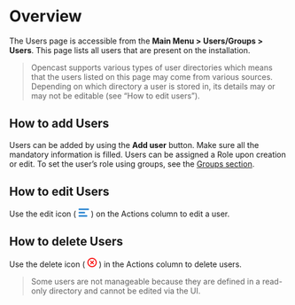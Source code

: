 <!-- Hamburger Icon -->
[icon_hamburger]:data:image/png;base64,iVBORw0KGgoAAAANSUhEUgAAABMAAAAPCAYAAAAGRPQsAAAARklEQVQ4y2Ow6L3SCsQ/gfg/BRikv5WBCgbB8GcGKrnsF9hlIwSQEGY/CYYLiYH/mVouG1ExRqUwIxy7FGalz9RyGUbsAgCNXmeVduHT9gAAAABJRU5ErkJggg== "Edit Icon"

<!-- Delete icon -->
[icon_delete]:data:image/png;base64,iVBORw0KGgoAAAANSUhEUgAAABEAAAARCAYAAAA7bUf6AAABEklEQVR42q2Uuw4BURRFVYpLoSCYL2PQTTU0vsBXeY14TIyan/Ao6ChQcE6yJTs37phCsTLZ++x7cp+Te9TrNkWhL6yEi/DCdwW/aI+xG/jCUQe6QN13NRlQcCM0hRpqNegNZQZ2Ex+Fp9CF56KrOeTb6n324AQzUDMDAfJnoaRGD0ZCobUwFgx0QYiELWUSjOupiCCaFBjCWwoVIYaeUKYBL1Kxh6hSwAhz+DdqaCjjwT+ouEPkGMzgqjV8y1Y9j9pdxeHLTAqfJVCjRdpMIogGBaa0hLI2gB592ZOZ63R2aGSgDTY7dpzOf+6J0qIbG/5oENKN7aS9nQRr9nAKHnTiejtMK+MrbvO4tP9JnPV/8gansczJeXp0AgAAAABJRU5ErkJggg== "Delete icon"

# Overview
The Users page is accessible from the **Main Menu > Users/Groups > Users**. This page lists all users that are present on the installation.

>Opencast supports various types of user directories which means that the users listed on this page may come from various sources. Depending on which directory a user is stored in, its details may or may not be editable (see “How to edit users”).

## How to add Users
Users can be added by using the **Add user** button. Make sure all the mandatory information is filled. Users can be assigned a Role upon creation or edit. To set the user’s role using groups, see the [Groups section](groups.md).

## How to edit Users
Use the edit icon ( ![icon_hamburger][] ) on the Actions column to edit a user.


## How to delete Users
Use the delete icon ( ![icon_delete][] ) in the Actions column to delete users.


>Some users are not manageable because they are defined in a read-only directory and cannot be edited via the UI.
